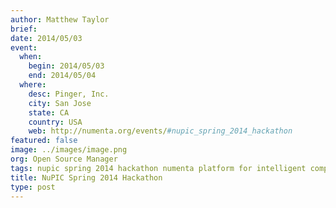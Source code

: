 ```yaml
---
author: Matthew Taylor
brief:
date: 2014/05/03
event:
  when:
    begin: 2014/05/03
    end: 2014/05/04
  where:
    desc: Pinger, Inc.
    city: San Jose
    state: CA
    country: USA
    web: http://numenta.org/events/#nupic_spring_2014_hackathon
featured: false
image: ../images/image.png
org: Open Source Manager
tags: nupic spring 2014 hackathon numenta platform for intelligent computing open source
title: NuPIC Spring 2014 Hackathon
type: post
---
```

